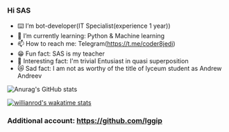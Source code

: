### Hi SAS
- ⌨️ I’m bot-developer(IT Specialist(experience 1 year))
- 🌱 I’m currently learning: Python & Machine learning
- 📫 How to reach me: Telegram(https://t.me/coder8jedi)
- 😁 Fun fact: SAS is my teacher
- 🥖 Interesting fact: I'm trivial Entusiast in quasi superposition
- 😿 Sad fact: I am not as worthy of the title of lyceum student as Andrew Andreev

![Anurag's GitHub stats](https://github-readme-stats.vercel.app/api?username=coder8jedi&show_icons=true&theme=onedark&show_all_commits=true)

[![willianrod's wakatime stats](https://github-readme-stats.vercel.app/api/wakatime?username=coder8jedi&theme=onedark&layout=compact)](https://github.com/coder8jedi/github-readme-stats)

### Additional account: https://github.com/Iggip
